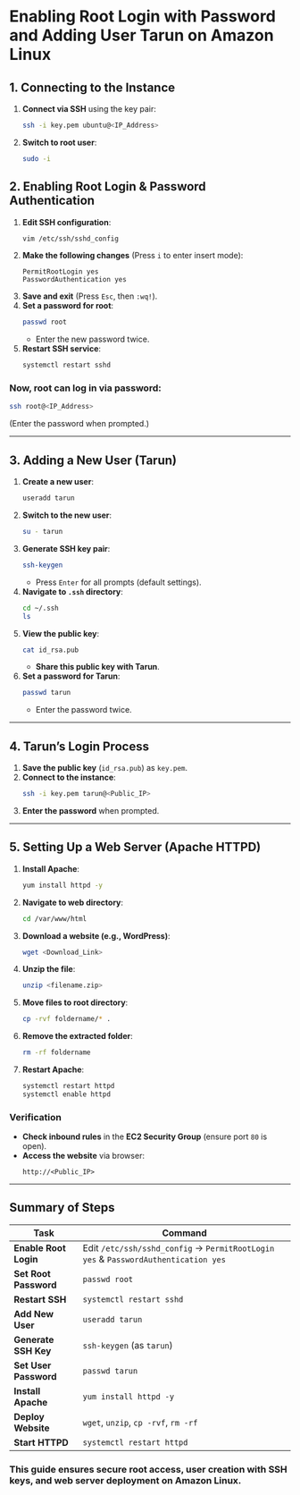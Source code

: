 # **Enabling Root Login with Password and Adding User Tarun on Amazon Linux**

## **1. Connecting to the Instance**
1. **Connect via SSH** using the key pair:  
   ```bash
   ssh -i key.pem ubuntu@<IP_Address>
   ```
2. **Switch to root user**:  
   ```bash
   sudo -i
   ```

## **2. Enabling Root Login & Password Authentication**
1. **Edit SSH configuration**:  
   ```bash
   vim /etc/ssh/sshd_config
   ```
2. **Make the following changes** (Press `i` to enter insert mode):  
   ```plaintext
   PermitRootLogin yes
   PasswordAuthentication yes

3. **Save and exit** (Press `Esc`, then `:wq!`).  
4. **Set a password for root**:  
   ```bash
   passwd root
   ```
   - Enter the new password twice.  
5. **Restart SSH service**:  
   ```bash
   systemctl restart sshd
   ```

### **Now, root can log in via password:**
```bash
ssh root@<IP_Address>
```
(Enter the password when prompted.)

---


## **3. Adding a New User (Tarun)**
1. **Create a new user**:  
   ```bash
   useradd tarun
   ```
2. **Switch to the new user**:  
   ```bash
   su - tarun
   ```
3. **Generate SSH key pair**:  
   ```bash
   ssh-keygen
   ```
   - Press `Enter` for all prompts (default settings).  
4. **Navigate to `.ssh` directory**:  
   ```bash
   cd ~/.ssh
   ls
   ```
5. **View the public key**:  
   ```bash
   cat id_rsa.pub
   ```
   - **Share this public key with Tarun**.  
6. **Set a password for Tarun**:  
   ```bash
   passwd tarun
   ```
   - Enter the password twice.  

---

## **4. Tarun’s Login Process**
1. **Save the public key** (`id_rsa.pub`) as `key.pem`.  
2. **Connect to the instance**:  
   ```bash
   ssh -i key.pem tarun@<Public_IP>
   ```
3. **Enter the password** when prompted.  

---

## **5. Setting Up a Web Server (Apache HTTPD)**
1. **Install Apache**:  
   ```bash
   yum install httpd -y
   ```
2. **Navigate to web directory**:  
   ```bash
   cd /var/www/html
   ```
3. **Download a website (e.g., WordPress)**:  
   ```bash
   wget <Download_Link>
   ```
4. **Unzip the file**:  
   ```bash
   unzip <filename.zip>
   ```
5. **Move files to root directory**:  
   ```bash
   cp -rvf foldername/* .
   ```
6. **Remove the extracted folder**:  
   ```bash
   rm -rf foldername
   ```
7. **Restart Apache**:  
   ```bash
   systemctl restart httpd
   systemctl enable httpd
   ```

### **Verification**
- **Check inbound rules** in the **EC2 Security Group** (ensure port `80` is open). 
- **Access the website** via browser:  
  ```
  http://<Public_IP>
  ```

---




## **Summary of Steps**
| **Task** | **Command** |
|----------|------------|
| **Enable Root Login** | Edit `/etc/ssh/sshd_config` → `PermitRootLogin yes` & `PasswordAuthentication yes` |
| **Set Root Password** | `passwd root` |
| **Restart SSH** | `systemctl restart sshd` |
| **Add New User** | `useradd tarun` |
| **Generate SSH Key** | `ssh-keygen` (as `tarun`) |
| **Set User Password** | `passwd tarun` |
| **Install Apache** | `yum install httpd -y` |
| **Deploy Website** | `wget`, `unzip`, `cp -rvf`, `rm -rf` |
| **Start HTTPD** | `systemctl restart httpd` |


### This guide ensures **secure root access**, **user creation with SSH keys**, and **web server deployment** on Amazon Linux. 